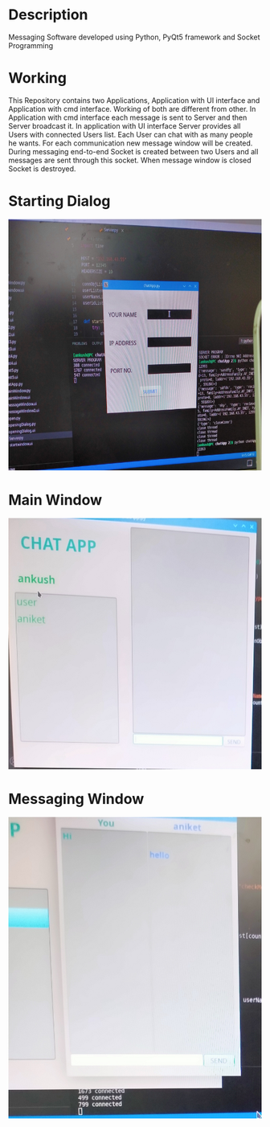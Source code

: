 
# Description

Messaging Software developed using Python, PyQt5 framework and Socket Programming

# Working

This Repository contains two Applications, Application with UI interface and Application with cmd interface. Working of both are different from other. In Application with cmd interface
each message is sent to Server and then Server broadcast it. In application with UI interface Server provides all Users with connected Users list. Each User can chat
with as many people he wants. For each communication new message window will be created. During messaging end-to-end Socket is created between two Users 
and all messages are sent through this socket. When message window is closed Socket is destroyed.

# Starting Dialog

<p align="center">
  <img src="ChatApp with UI/preview/Preview1.jpg" height="500" width="600"/>
</p>

# Main Window

<p align="center">
  <img src="ChatApp with UI/preview/Preview2.jpg" height="500" width="600"/>
</p>

# Messaging Window
<p align="center">
  <img src="ChatApp with UI/preview/Preview3.jpg" height="600" width="600"/>
</p>
